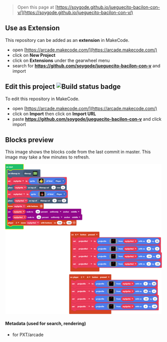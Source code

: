  


> Open this page at [https://soygode.github.io/jueguecito-bacilon-con-v/](https://soygode.github.io/jueguecito-bacilon-con-v/)

## Use as Extension

This repository can be added as an **extension** in MakeCode.

* open [https://arcade.makecode.com/](https://arcade.makecode.com/)
* click on **New Project**
* click on **Extensions** under the gearwheel menu
* search for **https://github.com/soygode/jueguecito-bacilon-con-v** and import

## Edit this project ![Build status badge](https://github.com/soygode/jueguecito-bacilon-con-v/workflows/MakeCode/badge.svg)

To edit this repository in MakeCode.

* open [https://arcade.makecode.com/](https://arcade.makecode.com/)
* click on **Import** then click on **Import URL**
* paste **https://github.com/soygode/jueguecito-bacilon-con-v** and click import

## Blocks preview

This image shows the blocks code from the last commit in master.
This image may take a few minutes to refresh.

![A rendered view of the blocks](https://github.com/soygode/jueguecito-bacilon-con-v/raw/master/.github/makecode/blocks.png)

#### Metadata (used for search, rendering)

* for PXT/arcade
<script src="https://makecode.com/gh-pages-embed.js"></script><script>makeCodeRender("{{ site.makecode.home_url }}", "{{ site.github.owner_name }}/{{ site.github.repository_name }}");</script>
